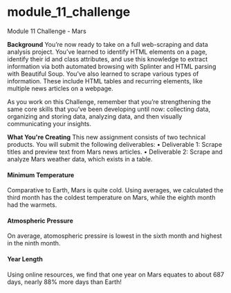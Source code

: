 # module_11_challenge
Module 11 Challenge - Mars

**Background**
You’re now ready to take on a full web-scraping and data analysis project. You’ve learned to identify HTML elements on a page, identify their id and class attributes, and use this knowledge to extract information via both automated browsing with Splinter and HTML parsing with Beautiful Soup. You’ve also learned to scrape various types of information. These include HTML tables and recurring elements, like multiple news articles on a webpage.

As you work on this Challenge, remember that you’re strengthening the same core skills that you’ve been developing until now: collecting data, organizing and storing data, analyzing data, and then visually communicating your insights.

**What You're Creating**
This new assignment consists of two technical products. You will submit the following deliverables:
•	Deliverable 1: Scrape titles and preview text from Mars news articles.
•	Deliverable 2: Scrape and analyze Mars weather data, which exists in a table.

#### Minimum Temperature

Comparative to Earth, Mars is quite cold. Using averages, we calculated the third month has the coldest temperature on Mars, while the eighth month had the warmets.

#### Atmospheric Pressure

On average, atomospheric pressire is lowest in the sixth month and highest in the ninth month. 

#### Year Length

Using online resources, we find that one year on Mars equates to about 687 days, nearly 88% more days than Earth!
